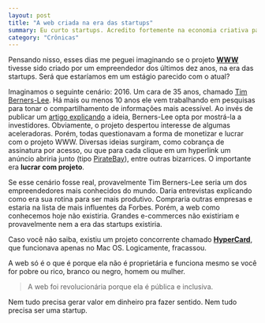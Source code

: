 ```yaml
---
layout: post
title: "A web criada na era das startups"
summary: Eu curto startups. Acredito fortemente na economia criativa para mudar o mundo. Mas nem todo projeto precisa ser uma startup.
category: "Crônicas"
---
```


Pensando nisso, esses dias me peguei imaginando se o projeto **[WWW](https://www.w3.org/Proposal.html)** tivesse sido criado por um empreendedor dos últimos dez anos, na era das startups. Será que estaríamos em um estágio parecido com o atual?

Imaginamos o seguinte cenário: 2016. Um cara de 35 anos, chamado [Tim Berners-Lee](https://www.w3.org/People/Berners-Lee/). Há mais ou menos 10 anos ele vem trabalhando em pesquisas para tonar o compartilhamento de informações mais acessível. Ao invés de publicar um [artigo explicando](https://www.w3.org/Proposal.html) a ideia, Berners-Lee opta por mostrá-la a investidores. Obviamente, o projeto despertou interesse de algumas aceleradoras. Porém, todas questionavam a forma de monetizar e lucrar com o projeto WWW. Diversas ideias surgiram, como cobrança de assinatura por acesso, ou que para cada clique em um hyperlink um anúncio abriria junto (tipo [PirateBay](https://thepiratebay.se/)), entre outras bizarrices. O importante era **lucrar com projeto**.

Se esse cenário fosse real, provavelmente Tim Berners-Lee seria um dos empreendedores mais conhecidos do mundo. Daria entrevistas explicando como era sua rotina para ser mais produtivo. Compraria outras empresas e estaria na lista de mais influentes da Forbes. Porém, a web como conhecemos hoje não existiria. Grandes e-commerces não existiriam e provavelmente nem a era das startups existiria.

Caso você não saiba, existiu um projeto concorrente chamado [**HyperCard**](https://pt.wikipedia.org/wiki/HyperCard), que funcionava apenas no Mac OS. Logicamente, fracassou.

A web só é o que é porque ela não é proprietária e funciona mesmo se você for pobre ou rico, branco ou negro, homem ou mulher.

> A web foi revolucionária porque ela é pública e inclusiva.

Nem tudo precisa gerar valor em dinheiro pra fazer sentido. Nem tudo precisa ser uma startup.

